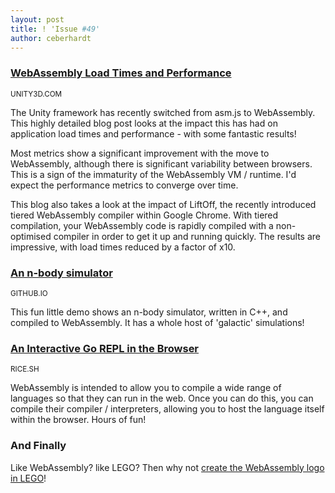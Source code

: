 ```yaml
---
layout: post
title: ! 'Issue #49'
author: ceberhardt
---
```


### [WebAssembly Load Times and Performance](https://blogs.unity3d.com/es/2018/09/17/webassembly-load-times-and-performance/)

<small>UNITY3D.COM</small>

The Unity framework has recently switched from asm.js to WebAssembly. This highly detailed blog post looks at the impact this has had on application load times and performance - with some fantastic results!

Most metrics show a significant improvement with the move to WebAssembly, although there is significant variability between browsers. This is a sign of the immaturity of the WebAssembly VM / runtime. I'd expect the performance metrics to converge over time. 

This blog also takes a look at the impact of LiftOff, the recently introduced tiered WebAssembly compiler within Google Chrome. With tiered compilation, your WebAssembly code is rapidly compiled with a non-optimised compiler in order to get it up and running quickly. The results are impressive, with load times reduced by a factor of x10.

### [An n-body simulator](https://novoselrok.github.io/nbody-wasm/)

<small>GITHUB.IO</small>

This fun little demo shows an n-body simulator, written in C++, and compiled to WebAssembly. It has a whole host of 'galactic' simulations!

### [An Interactive Go REPL in the Browser](https://gopry.rice.sh/)

<small>RICE.SH</small>

WebAssembly is intended to allow you to compile a wide range of languages so that they can run in the web. Once you can do this, you can compile their compiler / interpreters, allowing you to host the language itself within the browser. Hours of fun!

### And Finally

Like WebAssembly? like LEGO? Then why not [create the WebAssembly logo in LEGO](https://logo-bricks.com/)!